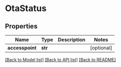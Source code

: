 # OtaStatus

## Properties
Name | Type | Description | Notes
------------ | ------------- | ------------- | -------------
**accesspoint** | **str** |  | [optional] 

[[Back to Model list]](../README.md#documentation-for-models) [[Back to API list]](../README.md#documentation-for-api-endpoints) [[Back to README]](../README.md)


